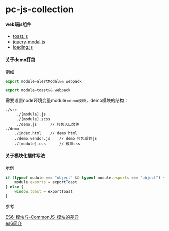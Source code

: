 # pc-js-collection
#### web端js组件

+ [toast.js](./toast)　 
+ [jquery-modal.js](./alertModal)
+ [loading.js](./loading)


#### 关于demo打包

例如

```js
export module=alertModal&& webpack

export module=toast&& webpack
```

需要设置node环境变量module=`demo模块`，demo模块的结构：

```
./src
     ./[module].js
     ./[module].scss
     ./demo.js      // 打包入口文件
./demo
    ./index.html    // demo html
    ./demo.vendor.js    // demo 打包后的js
    ./[module].css      // 模块css
```

#### 关于模块化插件写法

示例
```js
if (typeof module === "object" && typeof module.exports === "object") {
    module.exports = exportToast
} else {
    window.toast = exportToast
}
```

参考 

[ES6-模块与-CommonJS-模块的差异](http://es6.ruanyifeng.com/#docs/module-loader#ES6-模块与-CommonJS-模块的差异)   
[es6简介](http://es6.ruanyifeng.com/#docs/intro)